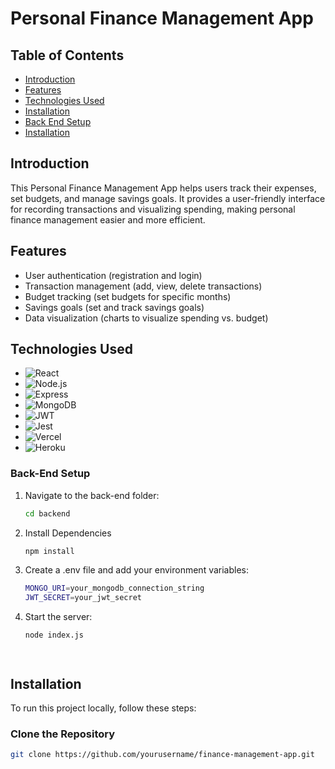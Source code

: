 # Personal Finance Management App

## Table of Contents
- [Introduction](#introduction)
- [Features](#features)
- [Technologies Used](#technologies-used)
- [Installation](#installation)
- [Back End Setup](#back-end-setup)
- [Installation](#installation)

## Introduction
This Personal Finance Management App helps users track their expenses, set budgets, and manage savings goals. It provides a user-friendly interface for recording transactions and visualizing spending, making personal finance management easier and more efficient.

## Features
- User authentication (registration and login)
- Transaction management (add, view, delete transactions)
- Budget tracking (set budgets for specific months)
- Savings goals (set and track savings goals)
- Data visualization (charts to visualize spending vs. budget)

## Technologies Used
- ![React](https://img.shields.io/badge/React-61DAFB?style=flat&logo=react&logoColor=black)
- ![Node.js](https://img.shields.io/badge/Node.js-8CC84B?style=flat&logo=nodedotjs&logoColor=white)
- ![Express](https://img.shields.io/badge/Express.js-404D59?style=flat&logo=express&logoColor=white)
- ![MongoDB](https://img.shields.io/badge/MongoDB-47A248?style=flat&logo=mongodb&logoColor=white)
- ![JWT](https://img.shields.io/badge/JWT-black?style=flat&logo=jsonwebtokens&logoColor=white)
- ![Jest](https://img.shields.io/badge/Jest-C21325?style=flat&logo=jest&logoColor=white)
- ![Vercel](https://img.shields.io/badge/Vercel-000000?style=flat&logo=vercel&logoColor=white)
- ![Heroku](https://img.shields.io/badge/Heroku-430098?style=flat&logo=heroku&logoColor=white)

### Back-End Setup
1. Navigate to the back-end folder:
   ```bash
   cd backend
2. Install Dependencies
   ```bash
   npm install
3. Create a .env file and add your environment variables:
   ```bash
   MONGO_URI=your_mongodb_connection_string
   JWT_SECRET=your_jwt_secret
4. Start the server:
   ```bash
   node index.js




## Installation
To run this project locally, follow these steps:

### Clone the Repository
```bash
git clone https://github.com/yourusername/finance-management-app.git

